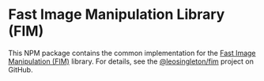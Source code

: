 # Fast Image Manipulation Library (FIM)

This NPM package contains the common implementation for the
[Fast Image Manipulation (FIM)](https://fim.leosingleton.com) library. For details, see the
[@leosingleton/fim](https://github.com/leosingleton/fim) project on GitHub.
